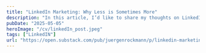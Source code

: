 ```yaml
---
title: "LinkedIn Marketing: Why Less is Sometimes More"
description: "In this article, I’d like to share my thoughts on LinkedIn marketing – and explain why, for many employees and especially for software developers and architects, it might be wiser to post less and focus elsewhere."
pubDate: "2025-05-05"
heroImage: "/cv/linkedIn_post.jpeg"
tags: ["LinkedIN"]
url: "https://open.substack.com/pub/juergenrockmann/p/linkedin-marketing-why-less-is-sometimes?r=53q32r&utm_campaign=post&utm_medium=web&showWelcomeOnShare=true"
---
```


